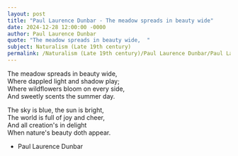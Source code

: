 ```yaml
---
layout: post
title: "Paul Laurence Dunbar - The meadow spreads in beauty wide"
date: 2024-12-28 12:00:00 -0000
author: Paul Laurence Dunbar
quote: "The meadow spreads in beauty wide,  "
subject: Naturalism (Late 19th century)
permalink: /Naturalism (Late 19th century)/Paul Laurence Dunbar/Paul Laurence Dunbar - The meadow spreads in beauty wide
---
```


The meadow spreads in beauty wide,  
Where dappled light and shadow play;  
Where wildflowers bloom on every side,  
And sweetly scents the summer day.

The sky is blue, the sun is bright,  
The world is full of joy and cheer,  
And all creation's in delight  
When nature's beauty doth appear.

- Paul Laurence Dunbar
